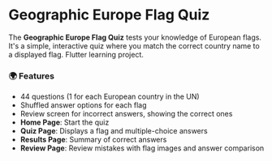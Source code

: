 # Geographic Europe Flag Quiz


The **Geographic Europe Flag Quiz** tests your knowledge of European flags. It's a simple, interactive quiz where you match the correct country name to a displayed flag. Flutter learning project.

### 🌍 Features

- 44 questions (1 for each European country in the UN)
- Shuffled answer options for each flag
- Review screen for incorrect answers, showing the correct ones
- **Home Page**: Start the quiz
- **Quiz Page**: Displays a flag and multiple-choice answers
- **Results Page**: Summary of correct answers
- **Review Page**: Review mistakes with flag images and answer comparison

